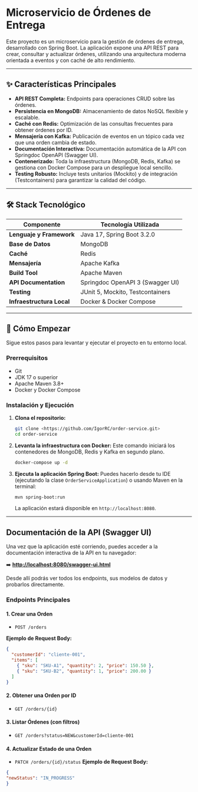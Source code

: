 # Microservicio de Órdenes de Entrega

Este proyecto es un microservicio para la gestión de órdenes de entrega, desarrollado con Spring Boot. La aplicación expone una API REST para crear, consultar y actualizar órdenes, utilizando una arquitectura moderna orientada a eventos y con caché de alto rendimiento.

---
## ✨ Características Principales

* **API REST Completa:** Endpoints para operaciones CRUD sobre las órdenes.
* **Persistencia en MongoDB:** Almacenamiento de datos NoSQL flexible y escalable.
* **Caché con Redis:** Optimización de las consultas frecuentes para obtener órdenes por ID.
* **Mensajería con Kafka:** Publicación de eventos en un tópico cada vez que una orden cambia de estado.
* **Documentación Interactiva:** Documentación automática de la API con Springdoc OpenAPI (Swagger UI).
* **Contenerizado:** Toda la infraestructura (MongoDB, Redis, Kafka) se gestiona con Docker Compose para un despliegue local sencillo.
* **Testing Robusto:** Incluye tests unitarios (Mockito) y de integración (Testcontainers) para garantizar la calidad del código.

---
## 🛠️ Stack Tecnológico

| Componente              | Tecnología Utilizada                                     |
| ----------------------- | -------------------------------------------------------- |
| **Lenguaje y Framework**| Java 17, Spring Boot 3.2.0                               |
| **Base de Datos** | MongoDB                                                  |
| **Caché** | Redis                                                    |
| **Mensajería** | Apache Kafka                                             |
| **Build Tool** | Apache Maven                                             |
| **API Documentation** | Springdoc OpenAPI 3 (Swagger UI)                         |
| **Testing** | JUnit 5, Mockito, Testcontainers                         |
| **Infraestructura Local** | Docker & Docker Compose                                  |

---
## 🚀 Cómo Empezar

Sigue estos pasos para levantar y ejecutar el proyecto en tu entorno local.

### Prerrequisitos
* Git
* JDK 17 o superior
* Apache Maven 3.8+
* Docker y Docker Compose

### Instalación y Ejecución

1.  **Clona el repositorio:**
    ```bash
    git clone <https://github.com/IgorRC/order-service.git>
    cd order-service
    ```

2.  **Levanta la infraestructura con Docker:**
    Este comando iniciará los contenedores de MongoDB, Redis y Kafka en segundo plano.
    ```bash
    docker-compose up -d
    ```

3.  **Ejecuta la aplicación Spring Boot:**
    Puedes hacerlo desde tu IDE (ejecutando la clase `OrderServiceApplication`) o usando Maven en la terminal:
    ```bash
    mvn spring-boot:run
    ```
    La aplicación estará disponible en `http://localhost:8080`.

---
## <caption> Documentación de la API (Swagger UI)

Una vez que la aplicación esté corriendo, puedes acceder a la documentación interactiva de la API en tu navegador:

➡️ **[http://localhost:8080/swagger-ui.html](http://localhost:8080/swagger-ui.html)**

Desde allí podrás ver todos los endpoints, sus modelos de datos y probarlos directamente.

### Endpoints Principales

#### 1. Crear una Orden
* `POST /orders`

**Ejemplo de Request Body:**
```json
{
  "customerId": "cliente-001",
  "items": [
    { "sku": "SKU-A1", "quantity": 2, "price": 150.50 },
    { "sku": "SKU-B2", "quantity": 1, "price": 200.00 }
  ]
}
```

#### 2. Obtener una Orden por ID
* `GET /orders/{id}`

#### 3. Listar Órdenes (con filtros)
* `GET /orders?status=NEW&customerId=cliente-001`

#### 4. Actualizar Estado de una Orden
* `PATCH /orders/{id}/status`
**Ejemplo de Request Body:**
```json
{
"newStatus": "IN_PROGRESS"
}
```
